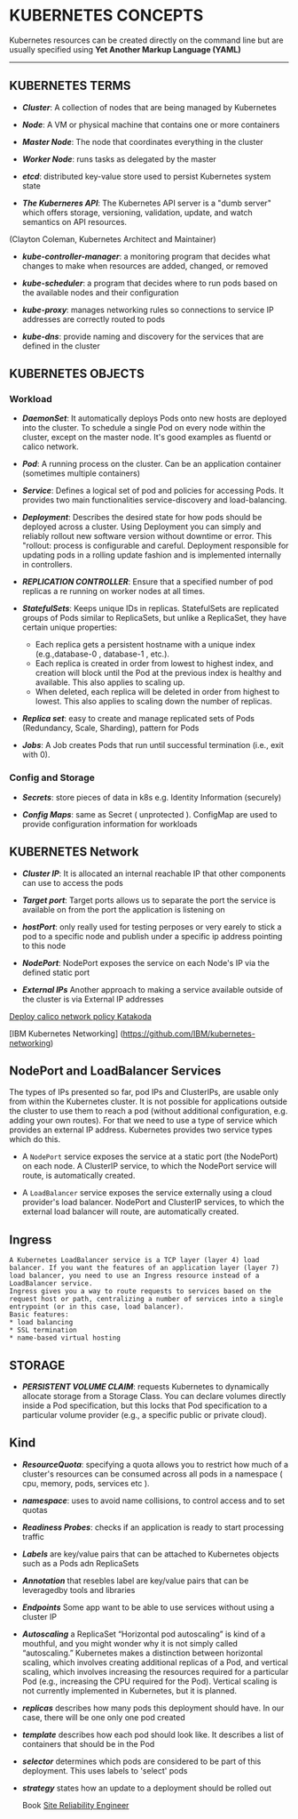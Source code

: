 # KUBERNETES CONCEPTS

Kubernetes resources can be created directly on the command line but are usually specified using **Yet Another Markup Language (YAML)**

---

## KUBERNETES TERMS

 * **_Cluster_**: A collection of nodes that are being managed by Kubernetes

 * **_Node_**: A VM or physical machine that contains one or more containers

 * **_Master Node_**: The node that coordinates everything in the cluster

 * **_Worker Node_**: runs tasks as delegated by the master
 
 * **_etcd_**: distributed key-value store used to persist Kubernetes system state
 
 * **_The Kuberneres API_**: The Kubernetes API server is a "dumb server" which offers storage, versioning, validation, update, and watch semantics on API resources.

(Clayton Coleman, Kubernetes Architect and Maintainer)
 
 * **_kube-controller-manager_**: a monitoring program that decides what changes to make when resources are added, changed, or removed
 
 * **_kube-scheduler_**: a program that decides where to run pods based on the available nodes and their configuration
 
 * **_kube-proxy_**: manages networking rules so connections to service IP addresses are correctly routed to pods

 * **_kube-dns_**: provide naming and discovery for the services that are defined in the cluster

## KUBERNETES OBJECTS

### Workload

 * **_DaemonSet_**: It automatically deploys Pods onto new hosts are deployed into the cluster. To schedule a single Pod on every node within the cluster, except on the master node. It's good examples as fluentd or calico network.
 
 * **_Pod_**: A running process on the cluster. Can be an application container (sometimes multiple containers)

 * **_Service_**: Defines a logical set of pod and policies for accessing Pods. It provides two main functionalities service-discovery and load-balancing.

 * **_Deployment_**: Describes the desired state for how pods should be deployed across a cluster. Using Deployment you can simply and reliably rollout new software version without downtime or error. This "rollout: process is configurable and careful.
 Deployment responsible for updating pods in a rolling update fashion and is implemented internally in controllers.
 
 * **_REPLICATION CONTROLLER_**: Ensure that a specified number of pod replicas a re running on worker nodes at all times.

 * **_StatefulSets_**: Keeps unique IDs in replicas. StatefulSets are replicated groups of Pods similar to ReplicaSets, but unlike a ReplicaSet, they have certain unique properties:
	* Each replica gets a persistent hostname with a unique index (e.g.,database-0 ,	 database-1 ,	etc.).
 	* Each replica	is created in order from lowest to highest index, and creation will block until the Pod at the previous	index is healthy and available. This also applies to	scaling	up.
 	* When	deleted, each replica will be deleted in order from highest to lowest. This also applies to scaling down the number of replicas.
 
 * **_Replica set_**: easy to create and manage replicated sets of Pods (Redundancy, Scale, Sharding), pattern for Pods

 * **_Jobs_**: A Job creates Pods that run until successful termination	(i.e.,	exit	with	0).

### Config and Storage

 * **_Secrets_**: store pieces of data in k8s e.g. Identity Information (securely)

 * **_Config Maps_**: same as Secret ( unprotected ). ConfigMap are used to provide configuration information for workloads


## KUBERNETES Network

 * **_Cluster IP_**: It is allocated an internal reachable IP that other components can use to access the pods

 * **_Target port_**: Target ports allows us to separate the port the service is available on from the port the application is listening on
 
 * **_hostPort_**: only really used for testing perposes or very earely to stick a pod to a specific node and publish under a specific ip address pointing to this node

 * **_NodePort_**: NodePort exposes the service on each Node's IP via the defined static port

 * **_External IPs_** Another approach to making a service available outside of the cluster is via External IP addresses

[Deploy calico network policy Katakoda ](https://www.katacoda.com/courses/kubernetes/deploy-calico-networking "Network Policy")

[IBM Kubernetes Networking] (https://github.com/IBM/kubernetes-networking)

## NodePort and LoadBalancer Services

The types of IPs presented so far, pod IPs and ClusterIPs, are usable only from within the Kubernetes cluster. It is not possible for applications outside the cluster to use them to reach a pod (without additional configuration, e.g. adding your own routes). For that we need to use a type of service which provides an external IP address. Kubernetes provides two service types which do this.

   * A ```NodePort``` service exposes the service at a static port (the NodePort) on each node. A ClusterIP service, to which the NodePort service will route, is automatically created.

   * A ```LoadBalancer``` service exposes the service externally using a cloud provider's load balancer. NodePort and ClusterIP services, to which the external load balancer will route, are automatically created.
   
 ## Ingress

	A Kubernetes LoadBalancer service is a TCP layer (layer 4) load balancer. If you want the features of an application layer (layer 7) load balancer, you need to use an Ingress resource instead of a LoadBalancer service. 
	Ingress gives you a way to route requests to services based on the request host or path, centralizing a number of services into a single entrypoint (or in this case, load balancer).
	Basic features:
	* load balancing
	* SSL termination
	* name-based virtual hosting

## STORAGE

 * **_PERSISTENT VOLUME CLAIM_**: requests Kubernetes to dynamically allocate storage from a Storage Class. You can declare volumes directly inside a Pod specification, but this locks that Pod specification to a particular volume provider (e.g., a specific public or private cloud).


## Kind
	
 * **_ResourceQuota_**: specifying a quota allows you to restrict how much of a cluster's resources can be consumed across all pods in a namespace ( cpu, memory, pods, services etc ).

 * **_namespace_**: uses to avoid name collisions, to control access and to set quotas
 
 * **_Readiness Probes_**: checks if an application is ready to start processing traffic
 
 * **_Labels_** are key/value pairs that can be attached to Kubernetes objects such as a Pods adn ReplicaSets

 * **_Annotation_** that resebles label are key/value pairs that can be leveragedby tools and libraries
 
 * **_Endpoints_** Some app want to be able to use services without using a cluster IP

 * **_Autoscaling_** a ReplicaSet
 “Horizontal	pod	autoscaling”	is	kind	of	a	mouthful,	and	you	might	wonder	why
it	is	not	simply	called	“autoscaling.”	Kubernetes	makes	a	distinction	between
horizontal	scaling,	which	involves	creating	additional	replicas	of	a	Pod,	and
vertical	scaling,	which	involves	increasing	the	resources	required	for	a	particular
Pod	(e.g.,	increasing	the	CPU	required	for	the	Pod).	Vertical	scaling	is	not
currently	implemented	in	Kubernetes,	but	it	is	planned.

* **_replicas_** describes how many pods this deployment should have. In our case, there will be one only one pod created

* **_template_** describes how each pod should look like. It describes a list of containers that should be in the Pod

* **_selector_** determines which pods are considered to be part of this deployment. This uses labels to 'select' pods

* **_strategy_** states how an update to a deployment should be rolled out



	Book 
[Site Reliability Engineer](http://shop.oreilly.com/product/0636920041528.do)
 
